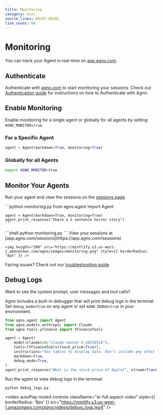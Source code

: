 ```yaml
---
title: Monitoring
category: misc
source_lines: 60197-60281
line_count: 84
---
```


# Monitoring

You can track your Agent in real-time on [app.agno.com](https://app.agno.com).

## Authenticate

Authenticate with [agno.com](https://app.agno.com) to start monitoring your sessions.
Check out [Authentication guide](/how-to/authentication) for instructions on how to Authenticate with Agno.

## Enable Monitoring

Enable monitoring for a single agent or globally for all agents by setting `AGNO_MONITOR=true`.

### For a Specific Agent

```python
agent = Agent(markdown=True, monitoring=True)
```

### Globally for all Agents

```bash
export AGNO_MONITOR=true
```

## Monitor Your Agents

Run your agent and view the sessions on the [sessions page](https://app.agno.com/sessions).

<Steps>
  <Step title="Create a file with sample code">
    ```python monitoring.py
    from agno.agent import Agent

    agent = Agent(markdown=True, monitoring=True)
    agent.print_response("Share a 2 sentence horror story")
    ```
  </Step>

  <Step title="Run your Agent">
    ```shell
    python monitoring.py
    ```
  </Step>

  <Step title="View your sessions">
    View your sessions at [app.agno.com/sessions](https://app.agno.com/sessions)

    <img height="200" src="https://mintlify.s3.us-west-1.amazonaws.com/agno/images/monitoring.png" style={{ borderRadius: "8px" }} />
  </Step>
</Steps>

<Info>Facing issues? Check out our [troubleshooting guide](/faq/cli-auth)</Info>

## Debug Logs

Want to see the system prompt, user messages and tool calls?

Agno includes a built-in debugger that will print debug logs in the terminal. Set `debug_mode=True` on any agent or set `AGNO_DEBUG=true` in your environment.

```python debug_logs.py
from agno.agent import Agent
from agno.models.anthropic import Claude
from agno.tools.yfinance import YFinanceTools

agent = Agent(
    model=Claude(id="claude-sonnet-4-20250514"),
    tools=[YFinanceTools(stock_price=True)],
    instructions="Use tables to display data. Don't include any other text.",
    markdown=True,
    debug_mode=True,
)
agent.print_response("What is the stock price of Apple?", stream=True)
```

Run the agent to view debug logs in the terminal:

```shell
python debug_logs.py
```

<video autoPlay muted controls className="w-full aspect-video" style={{ borderRadius: '8px' }} src="https://mintlify.s3.us-west-1.amazonaws.com/agno/videos/debug_logs.mp4" />


